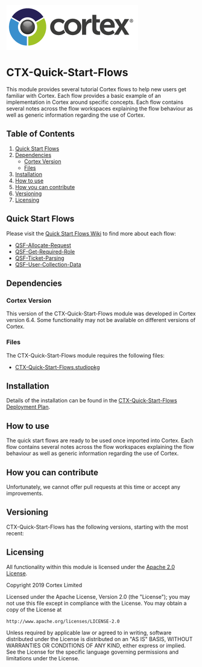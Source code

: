 
<a href="https://www.cortex-ia.co.uk/" target="_blank"><img src="https://github.com/CortexIATest/CTXImages/blob/master/Cortex-350-120.png" alt="Welcome to Cortex!" width="350" height="120" border="0"></a>

# CTX-Quick-Start-Flows

This module provides several tutorial Cortex flows to help new users get familiar with Cortex. Each flow provides a basic example of an implementation in Cortex around specific concepts. Each flow contains several notes across the flow workspaces explaining the flow behaviour as well as generic information regarding the use of Cortex.

## Table of Contents

1) [Quick Start Flows](#quick-start-flows)
2) [Dependencies](#dependencies)
    * [Cortex Version](#cortex-version)
    * [Files](#files)
3) [Installation](#installation)
4) [How to use](#how-to-use)
5) [How you can contribute](#how-you-can-contribute)
6) [Versioning](#versioning)
7) [Licensing](#licensing)


## Quick Start Flows

Please visit the [Quick Start Flows Wiki](https://github.com/CortexIntelligentAutomation/CTX-Quick-Start-Flows/wiki) to find more about each flow:
 * [QSF-Allocate-Request](https://github.com/CortexIntelligentAutomation/CTX-Quick-Start-Flows/wiki/QSF-Allocate-Request)
 * [QSF-Get-Required-Role](https://github.com/CortexIntelligentAutomation/CTX-Quick-Start-Flows/wiki/QSF-Get-Required-Role)
 * [QSF-Ticket-Parsing](https://github.com/CortexIntelligentAutomation/CTX-Quick-Start-Flows/wiki/QSF-Ticket-Parsing)
 * [QSF-User-Collection-Data](https://github.com/CortexIntelligentAutomation/CTX-Quick-Start-Flows/wiki/QSF-User-Collection-Data) 

## Dependencies

### Cortex Version

This version of the CTX-Quick-Start-Flows module was developed in Cortex version 6.4. Some functionality may not be available on different versions of Cortex.

### Files

The CTX-Quick-Start-Flows module requires the following files:

- [CTX-Quick-Start-Flows.studiopkg](https://github.com/CortexIntelligentAutomation/CTX-Quick-Start-Flows/releases/download/v1.0/CTX-Quick-Start-Flows.studiopkg)

## Installation

Details of the installation can be found in the [CTX-Quick-Start-Flows Deployment Plan](https://github.com/CortexIntelligentAutomation/CTX-Quick-Start-Flows/blob/master/CTX-Quick-Start-Flows%20-%20Deployment%20Plan.pdf).

## How to use

The quick start flows are ready to be used once imported into Cortex. Each flow contains several notes across the flow workspaces explaining the flow behaviour as well as generic information regarding the use of Cortex.

## How you can contribute

Unfortunately, we cannot offer pull requests at this time or accept any improvements.

## Versioning

CTX-Quick-Start-Flows has the following versions, starting with the most recent:<Module Version History>

## Licensing

All functionality within this module is licensed under the [Apache 2.0 License](https://www.apache.org/licenses/LICENSE-2.0).

Copyright 2019 Cortex Limited

Licensed under the Apache License, Version 2.0 (the "License");
you may not use this file except in compliance with the License.
You may obtain a copy of the License at

```
http://www.apache.org/licenses/LICENSE-2.0
```

Unless required by applicable law or agreed to in writing, software
distributed under the License is distributed on an "AS IS" BASIS,
WITHOUT WARRANTIES OR CONDITIONS OF ANY KIND, either express or implied.
See the License for the specific language governing permissions and
limitations under the License.
